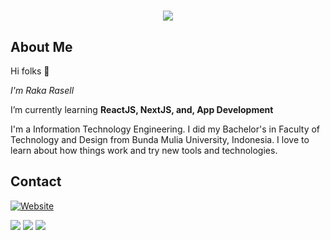 # 

<p align="center">
    <img src="https://github-readme-stats.vercel.app/api?username=raselldev&show_icons=true&count_private=true&theme=dark"/>
</p>

## About Me

Hi folks :wave: 

*I'm Raka Rasell*

I’m currently learning **ReactJS, NextJS, and, App Development**

I'm a Information Technology Engineering. I did my Bachelor's in Faculty of Technology and Design from Bunda Mulia University, Indonesia. I love to learn about how things work and try new tools and technologies.

## Contact
[![Website](https://img.shields.io/website?label=https://raselldev-vercel.vercel.app/&style=for-the-badge&url=https%3A%2F%2Faselldev-vercel.vercel.app)](https://raselldev-vercel.vercel.app)

<a href="mailto:rakarasell@outlook.com">
<img src="https://img.shields.io/badge/rakarasell@outlook.com-%23D14836.svg?&style=for-the-badge&logo=gmail&logoColor=white" href="rakarasell@outlook.com"></a>

<a  href="https://www.instagram.com/rakarasell/">
<img src="https://img.shields.io/badge/@rakarasell_-%23E4405F.svg?&style=for-the-badge&logo=instagram&logoColor=white"></a>

<a href="https://www.linkedin.com/in/rrsll/">
<img src="https://img.shields.io/badge/Raka Rasell-%230077B5.svg?&style=for-the-badge&logo=linkedin&logoColor=white" ></a>  
